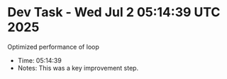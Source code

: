 # Dev Task - Wed Jul  2 05:14:39 UTC 2025
Optimized performance of loop
- Time: 05:14:39
- Notes: This was a key improvement step.
